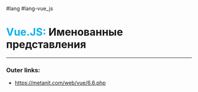 #lang #lang-vue_js
# <font color="#00b0f0">Vue.JS:</font> Именованные представления
---
### Outer links:
- https://metanit.com/web/vue/6.6.php